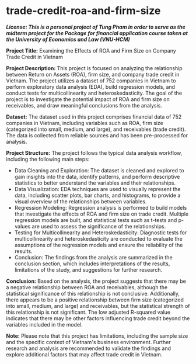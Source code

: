 # trade-credit-roa-and-firm-size

**_License:
This is a personal project of Tung Pham in order to serve as the midterm project for the Package for financial application course taken at the University of Economics and Law (VNU-HCM)_**

**Project Title:** Examining the Effects of ROA and Firm Size on Company Trade Credit in Vietnam 

**Project Description:**
This project is focused on analyzing the relationship between Return on Assets (ROA), firm size, and company trade credit in Vietnam. The project utilizes a dataset of 752 companies in Vietnam to perform exploratory data analysis (EDA), build regression models, and conduct tests for multicollinearity and heteroskedasticity. The goal of the project is to investigate the potential impact of ROA and firm size on receivables, and draw meaningful conclusions from the analysis.

**Dataset:**
The dataset used in this project comprises financial data of 752 companies in Vietnam, including variables such as ROA, firm size (categorized into small, medium, and large), and receivables (trade credit). The data is collected from reliable sources and has been pre-processed for analysis.

**Project Structure:**
The project follows the typical data analysis workflow, including the following main steps:

- Data Cleaning and Exploration: The dataset is cleaned and explored to gain insights into the data, identify patterns, and perform descriptive statistics to better understand the variables and their relationships.
- Data Visualization: EDA techniques are used to visually represent the data, including scatter plots, bar charts, and histograms, to provide a visual overview of the relationships between variables.
- Regression Modeling: Regression analysis is performed to build models that investigate the effects of ROA and firm size on trade credit. Multiple regression models are built, and statistical tests such as t-tests and p-values are used to assess the significance of the relationships.
- Testing for Multicollinearity and Heteroskedasticity: Diagnostic tests for multicollinearity and heteroskedasticity are conducted to evaluate the assumptions of the regression models and ensure the reliability of the results.
- Conclusion: The findings from the analysis are summarized in the conclusion section, which includes interpretations of the results, limitations of the study, and suggestions for further research.

**Conclusion:**
Based on the analysis, the project suggests that there may be a negative relationship between ROA and receivables, although the statistical significance of this relationship is not conclusive. Additionally, there appears to be a positive relationship between firm size (categorized into small, medium, and large) and receivables, but the statistical strength of this relationship is not significant. The low adjusted R-squared value indicates that there may be other factors influencing trade credit beyond the variables included in the model.

**Note:** Please note that this project has limitations, including the sample size and the specific context of Vietnam's business environment. Further research and analysis are recommended to validate the findings and explore additional factors that may affect trade credit in Vietnam.
